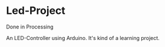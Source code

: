 # Led-Project

Done in Processing

An LED-Controller using Arduino.
It's kind of a learning project.
